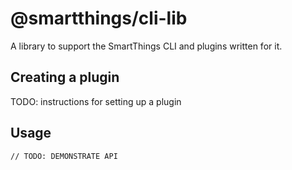 # @smartthings/cli-lib

A library to support the SmartThings CLI and plugins written for it.

## Creating a plugin

TODO: instructions for setting up a plugin

## Usage

```
// TODO: DEMONSTRATE API
```
